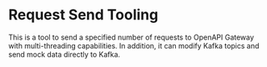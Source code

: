 # Request Send Tooling

This is a tool to send a specified number of requests to OpenAPI Gateway with multi-threading capabilities.
In addition, it can modify Kafka topics and send mock data directly to Kafka.
